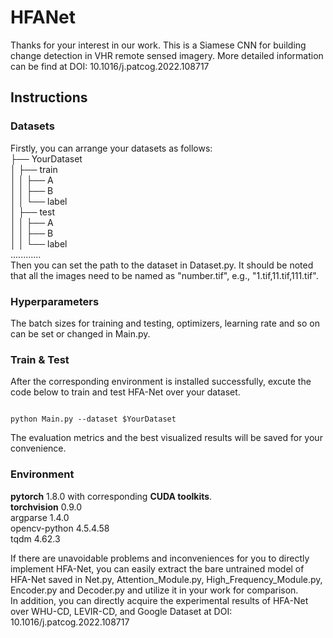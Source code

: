 # HFANet

Thanks for your interest in our work. This is a Siamese CNN for building change detection in VHR remote sensed imagery. More detailed information can be find at DOI: 10.1016/j.patcog.2022.108717

## Instructions

### Datasets

Firstly, you can arrange your datasets as follows:  <br />
├── YourDataset  <br />
│ ├── train    <br />
│ │ ├── A      <br />
│ │ ├── B      <br />
│ │ └── label  <br />
│ ├── test     <br />
│ │ ├── A      <br />
│ │ ├── B      <br />
│ │ └── label  <br />
............   <br />
Then you can set the path to the dataset in Dataset.py. It should be noted that all the images need to be named as "number.tif", e.g., "1.tif,11.tif,111.tif".

### Hyperparameters

The batch sizes for training and testing, optimizers, learning rate and so on can be set or changed in Main.py.

### Train & Test

After the corresponding environment is installed successfully, excute the code below to train and test HFA-Net over your dataset. 

```shell

python Main.py --dataset $YourDataset

```
The evaluation metrics and the best visualized results will be saved for your convenience.

### Environment
__pytorch__ 1.8.0 with corresponding __CUDA toolkits__. <br />
__torchvision__ 0.9.0 <br />
argparse 1.4.0 <br />
opencv-python 4.5.4.58 <br />
tqdm 4.62.3 <br />

If there are unavoidable problems and inconveniences for you to directly implement HFA-Net, you can easily extract the bare untrained model of HFA-Net saved in Net.py, Attention_Module.py, High_Frequency_Module.py, Encoder.py and Decoder.py and utilize it in your work for comparison. <br />
In addition, you can directly acquire the experimental results of HFA-Net over WHU-CD, LEVIR-CD, and Google Dataset at DOI: 10.1016/j.patcog.2022.108717


